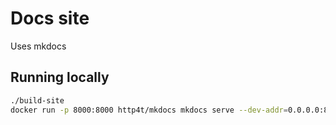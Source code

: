 # Docs site

Uses mkdocs

## Running locally

```bash
./build-site
docker run -p 8000:8000 http4t/mkdocs mkdocs serve --dev-addr=0.0.0.0:8000
```
